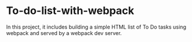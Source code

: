 # To-do-list-with-webpack
In this project, it includes building a simple HTML list of To Do tasks using webpack and served by a webpack dev server.
